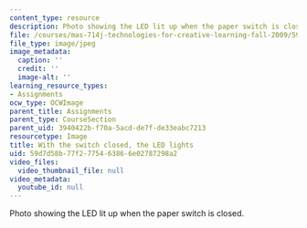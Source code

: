```yaml
---
content_type: resource
description: Photo showing the LED lit up when the paper switch is closed.
file: /courses/mas-714j-technologies-for-creative-learning-fall-2009/59d7d58b77f2775463866e02787298a2_Image10.jpg
file_type: image/jpeg
image_metadata:
  caption: ''
  credit: ''
  image-alt: ''
learning_resource_types:
- Assignments
ocw_type: OCWImage
parent_title: Assignments
parent_type: CourseSection
parent_uid: 3940422b-f70a-5acd-de7f-de33eabc7213
resourcetype: Image
title: With the switch closed, the LED lights
uid: 59d7d58b-77f2-7754-6386-6e02787298a2
video_files:
  video_thumbnail_file: null
video_metadata:
  youtube_id: null
---
```

Photo showing the LED lit up when the paper switch is closed.